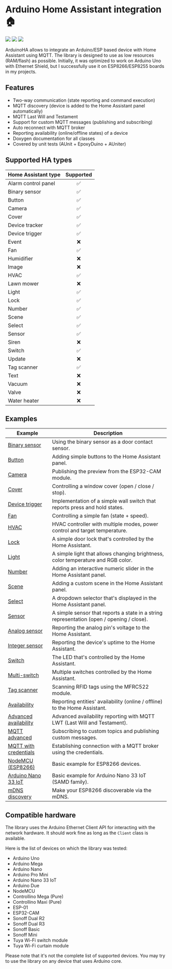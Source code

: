 # Arduino Home Assistant integration 🏠

[![](https://img.shields.io/github/v/release/dawidchyrzynski/arduino-home-assistant?label=Version)](https://github.com/dawidchyrzynski/arduino-home-assistant/releases)
[![](https://img.shields.io/badge/Browse_Documentation-40BC13)](https://dawidchyrzynski.github.io/arduino-home-assistant/)
[![](https://img.shields.io/static/v1?label=Sponsor&message=%E2%9D%A4&logo=GitHub&color=%23fe8e86)](https://github.com/sponsors/dawidchyrzynski)

ArduinoHA allows to integrate an Arduino/ESP based device with Home Assistant using MQTT.
The library is designed to use as low resources (RAM/flash) as possible.
Initially, it was optimized to work on Arduino Uno with Ethernet Shield,
but I successfully use it on ESP8266/ESP8255 boards in my projects.

## Features

* Two-way communication (state reporting and command execution)
* MQTT discovery (device is added to the Home Assistant panel automatically)
* MQTT Last Will and Testament
* Support for custom MQTT messages (publishing and subscribing)
* Auto reconnect with MQTT broker
* Reporting availability (online/offline states) of a device
* Doxygen documentation for all classes
* Covered by unit tests (AUnit + EpoxyDuino + AUniter)

## Supported HA types

| Home Assistant type | Supported |
| ------------------- | :--------: |
| Alarm control panel |     ✅     |
| Binary sensor       |     ✅     |
| Button              |     ✅     |
| Camera              |     ✅     |
| Cover               |     ✅     |
| Device tracker      |     ✅     |
| Device trigger      |     ✅     |
| Event               |     ❌     |
| Fan                 |     ✅     |
| Humidifier          |     ❌     |
| Image               |     ❌     |
| HVAC                |     ✅     |
| Lawn mower          |     ❌     |
| Light               |     ✅     |
| Lock                |     ✅     |
| Number              |     ✅     |
| Scene               |     ✅     |
| Select              |     ✅     |
| Sensor              |     ✅     |
| Siren               |     ❌     |
| Switch              |     ✅     |
| Update              |     ❌     |
| Tag scanner         |     ✅     |
| Text                |     ❌     |
| Vacuum              |     ❌     |
| Valve               |     ❌     |
| Water heater        |     ❌     |

## Examples

|Example|Description                  |
|-------|-----------------------------|
|[Binary sensor](examples/binary-sensor/binary-sensor.ino)|Using the binary sensor as a door contact sensor.|
|[Button](examples/button/button.ino)|Adding simple buttons to the Home Assistant panel.|
|[Camera](examples/esp32-cam/esp32-cam.ino)|Publishing the preview from the ESP32-CAM module.|
|[Cover](examples/cover/cover.ino)|Controlling a window cover (open / close / stop).|
|[Device trigger](examples/multi-state-button/multi-state-button.ino)|Implementation of a simple wall switch that reports press and hold states.|
|[Fan](examples/fan/fan.ino)|Controlling a simple fan (state + speed).|
|[HVAC](examples/hvac/hvac.ino)|HVAC controller with multiple modes, power control and target temperature.|
|[Lock](examples/lock/lock.ino)|A simple door lock that's controlled by the Home Assistant.|
|[Light](examples/light/light.ino)|A simple light that allows changing brightness, color temperature and RGB color.|
|[Number](examples/number/number.ino)|Adding an interactive numeric slider in the Home Assistant panel.|
|[Scene](examples/scene/scene.ino)|Adding a custom scene in the Home Assistant panel. |
|[Select](examples/select/select.ino)|A dropdown selector that's displayed in the Home Assistant panel.|
|[Sensor](examples/sensor/sensor.ino)|A simple sensor that reports a state in a string representation (open / opening / close).|
|[Analog sensor](examples/sensor-analog/sensor-analog.ino)|Reporting the analog pin's voltage to the Home Assistant.|
|[Integer sensor](examples/sensor-integer/sensor-integer.ino)|Reporting the device's uptime to the Home Assistant.|
|[Switch](examples/led-switch/led-switch.ino)|The LED that's controlled by the Home Assistant.|
|[Multi-switch](examples/multi-switch/multi-switch.ino)|Multiple switches controlled by the Home Assistant.|
|[Tag scanner](examples/tag-scanner/tag-scanner.ino)|Scanning RFID tags using the MFRC522 module.|
|[Availability](examples/availability/availability.ino)|Reporting entities' availability (online / offline) to the Home Assistant.|
|[Advanced availability](examples/advanced-availability/advanced-availability.ino)|Advanced availability reporting with MQTT LWT (Last Will and Testament).|
|[MQTT advanced](examples/mqtt-advanced/mqtt-advanced.ino)|Subscribing to custom topics and publishing custom messages.|
|[MQTT with credentials](examples/mqtt-with-credentials/mqtt-with-credentials.ino)|Establishing connection with a MQTT broker using the credentials. |
|[NodeMCU (ESP8266)](examples/nodemcu/nodemcu.ino)|Basic example for ESP8266 devices.|
|[Arduino Nano 33 IoT](examples/nano33iot/nano33iot.ino)|Basic example for Arduino Nano 33 IoT (SAMD family).|
|[mDNS discovery](examples/mdns/mdns.ino)|Make your ESP8266 discoverable via the mDNS.|

## Compatible hardware

The library uses the Arduino Ethernet Client API for interacting with the network hardware.
It should work fine as long as the `Client` class is available.

Here is the list of devices on which the library was tested:

* Arduino Uno
* Arduino Mega
* Arduino Nano
* Arduino Pro Mini
* Arduino Nano 33 IoT
* Arduino Due
* NodeMCU
* Controllino Mega (Pure)
* Controllino Maxi (Pure)
* ESP-01
* ESP32-CAM
* Sonoff Dual R2
* Sonoff Dual R3
* Sonoff Basic
* Sonoff Mini
* Tuya Wi-Fi switch module
* Tuya Wi-Fi curtain module

Please note that it's not the complete list of supported devices.
You may try to use the library on any device that uses Arduino core.
